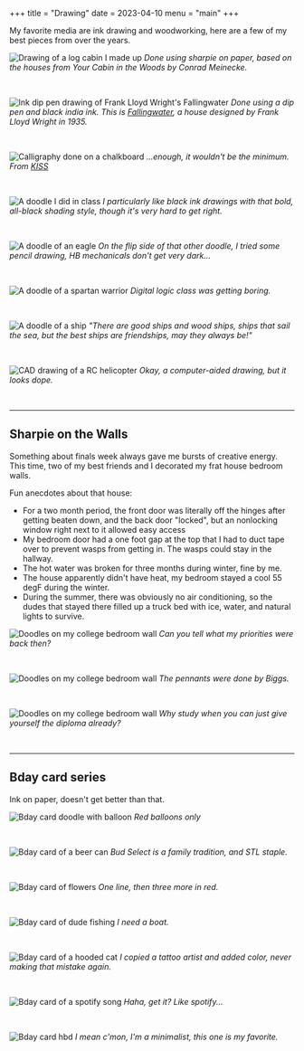+++
title = "Drawing"
date = 2023-04-10
menu = "main"
+++

My favorite media are ink drawing and woodworking, here are a few of my best pieces from over the years. 

![Drawing of a log cabin I made up](drawing-log-cabin.jpg)
*Done using sharpie on paper, based on the houses from *Your Cabin in the Woods* by Conrad Meinecke.*

&nbsp;

![Ink dip pen drawing of Frank Lloyd Wright's Fallingwater](drawing-fallingwater.jpg)
*Done using a dip pen and black india ink. This is [Fallingwater](https://en.wikipedia.org/wiki/Fallingwater), a house designed by Frank Lloyd Wright in 1935.*

&nbsp;

![Calligraphy done on a chalkboard](drawing-chalkboard.jpg)
*...enough, it wouldn't be the minimum. From [KISS](/blog/kiss)*

&nbsp;

![A doodle I did in class](drawing-relativity.jpg)
*I particularly like black ink drawings with that bold, all-black shading style, though it's very hard to get right.*

&nbsp;

![A doodle of an eagle](drawing-eagle.jpg)
*On the flip side of that other doodle, I tried some pencil drawing, HB mechanicals don't get very dark...*

&nbsp;

![A doodle of a spartan warrior](drawing-spartan.jpg)
*Digital logic class was getting boring.*

&nbsp;

![A doodle of a ship](drawing-ship.jpg)
*"There are good ships and wood ships, ships that sail the sea, but the best ships are friendships, may they always be!"*

&nbsp;

![CAD drawing of a RC helicopter](drawing-helicopter.jpg)
*Okay, a computer-aided drawing, but it looks dope.*

&nbsp;

---
## Sharpie on the Walls
Something about finals week always gave me bursts of creative energy. This time, two of my best friends and I decorated my frat house bedroom walls.

Fun anecdotes about that house:
- For a two month period, the front door was literally off the hinges after getting beaten down, and the back door "locked", but an nonlocking window right next to it allowed easy access
- My bedroom door had a one foot gap at the top that I had to duct tape over to prevent wasps from getting in. The wasps could stay in the hallway.
- The hot water was broken for three months during winter, fine by me.
- The house apparently didn't have heat, my bedroom stayed a cool 55 degF during the winter.
- During the summer, there was obviously no air conditioning, so the dudes that stayed there filled up a truck bed with ice, water, and natural lights to survive. 

![Doodles on my college bedroom wall](drawing-frat-walls.jpg)
*Can you tell what my priorities were back then?*

&nbsp;

![Doodles on my college bedroom wall](drawing-frat-walls3.jpg)
*The pennants were done by Biggs.*

&nbsp;

![Doodles on my college bedroom wall](drawing-frat-walls2.jpg)
*Why study when you can just give yourself the diploma already?*

&nbsp;

---
## Bday card series
Ink on paper, doesn't get better than that.

![Bday card doodle with balloon](drawing-bday-balloon.jpg)
*Red balloons only*

&nbsp;

![Bday card of a beer can](drawing-bday-beer.jpg)
*Bud Select is a family tradition, and STL staple.*

&nbsp;

![Bday card of flowers](drawing-bday-flowers.jpg)
*One line, then three more in red.*

&nbsp;

![Bday card of dude fishing](drawing-bday-fishing.jpg)
*I need a boat.*

&nbsp;

![Bday card of a hooded cat](drawing-bday-cat.jpg)
*I copied a tattoo artist and added color, never making that mistake again.*

&nbsp;

![Bday card of a spotify song](drawing-bday-spotify.jpg)
*Haha, get it? Like spotify...*

&nbsp;

![Bday card hbd](drawing-bday-hbd.jpg)
*I mean c'mon, I'm a minimalist, this one is my favorite.*


